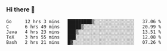 ### Hi there 👋

<!--
**yeya24/yeya24** is a ✨ _special_ ✨ repository because its `README.md` (this file) appears on your GitHub profile.

Here are some ideas to get you started:

- 🔭 I’m currently working on ...
- 🌱 I’m currently learning ...
- 👯 I’m looking to collaborate on ...
- 🤔 I’m looking for help with ...
- 💬 Ask me about ...
- 📫 How to reach me: ...
- 😄 Pronouns: ...
- ⚡ Fun fact: ...
-->

<!--START_SECTION:waka-->
```text
Go     12 hrs 3 mins   █████████▒░░░░░░░░░░░░░░░   37.06 % 
C      6 hrs 49 mins   █████▒░░░░░░░░░░░░░░░░░░░   20.99 % 
Java   4 hrs 23 mins   ███▒░░░░░░░░░░░░░░░░░░░░░   13.51 % 
TeX    3 hrs 55 mins   ███░░░░░░░░░░░░░░░░░░░░░░   12.08 % 
Bash   2 hrs 21 mins   █▓░░░░░░░░░░░░░░░░░░░░░░░   07.26 % 
```
<!--END_SECTION:waka-->
